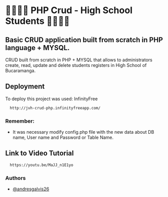
# 🧑🏼‍🎓📒 PHP Crud - High School Students 🧑🏼‍🎓📒

## Basic CRUD application built from scratch in PHP language + MYSQL.

CRUD built from scratch in PHP + MYSQL that allows to administrators create, read, update and delete students registers in High School of Bucaramanga.






## Deployment

To deploy this project was used: InfinityFree

```bash
  http://jvh-crud-php.infinityfreeapp.com/
```

### Remember: 
- It was necessary modify config.php file with the new data about DB name, User name and Password or Table Name.

## Link to Video Tutorial
```bash
  https://youtu.be/MaJJ_n1E1yo
```

### Authors

- [@andresgalvis26](https://www.github.com/andresgalvis26)


